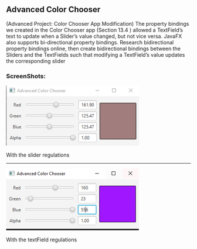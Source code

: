 ## Advanced Color Chooser

(Advanced Project: Color Chooser App Modification) The property bindings we created in the Color Chooser app (Section 13.4 ) allowed a TextField’s text to update when a Slider’s value changed, but not vice versa. JavaFX also supports bi-directional property bindings. Research bidirectional property bindings online, then create bidirectional bindings between the Sliders and the TextFields such that modifying a TextField’s value updates the corresponding slider

### ScreenShots:
![](IMG1.PNG) 

With the slider regulations

---
![](IMG2.PNG) 

With the textField regulations
